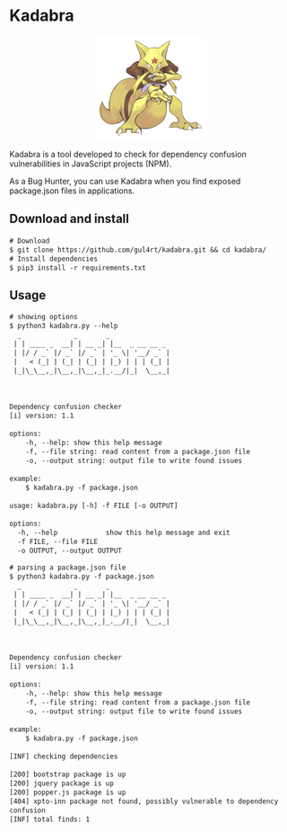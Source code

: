 # Kadabra

<div align="center">
  <img src="docs/kadabra.png" alt="Kadabra" width="200">
</div>


Kadabra is a tool developed to check for dependency confusion vulnerabilities in JavaScript projects (NPM).

As a Bug Hunter, you can use Kadabra when you find exposed package.json files in applications.
## Download and install

```
# Download
$ git clone https://github.com/gul4rt/kadabra.git && cd kadabra/
# Install dependencies
$ pip3 install -r requirements.txt
```
## Usage
```
# showing options
$ python3 kadabra.py --help
  _             _       _
 | | ____ _  __| | __ _| |__  _ __ __ _
 | |/ / _` |/ _` |/ _` | '_ \| '__/ _` |
 |   < (_| | (_| | (_| | |_) | | | (_| |
 |_|\_\__,_|\__,_|\__,_|_.__/|_|  \__,_|



Dependency confusion checker
[i] version: 1.1

options:
    -h, --help: show this help message
    -f, --file string: read content from a package.json file
    -o, --output string: output file to write found issues

example:
    $ kadabra.py -f package.json 

usage: kadabra.py [-h] -f FILE [-o OUTPUT]

options:
  -h, --help            show this help message and exit
  -f FILE, --file FILE
  -o OUTPUT, --output OUTPUT
```

```
# parsing a package.json file
$ python3 kadabra.py -f package.json
  _             _       _
 | | ____ _  __| | __ _| |__  _ __ __ _
 | |/ / _` |/ _` |/ _` | '_ \| '__/ _` |
 |   < (_| | (_| | (_| | |_) | | | (_| |
 |_|\_\__,_|\__,_|\__,_|_.__/|_|  \__,_|



Dependency confusion checker
[i] version: 1.1

options:
    -h, --help: show this help message
    -f, --file string: read content from a package.json file
    -o, --output string: output file to write found issues

example:
    $ kadabra.py -f package.json 

[INF] checking dependencies

[200] bootstrap package is up
[200] jquery package is up
[200] popper.js package is up
[404] xpto-inn package not found, possibly vulnerable to dependency confusion
[INF] total finds: 1

```
